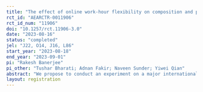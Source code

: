 ```yaml
---
title: "The effect of online work-hour flexibility on composition and productivity of workers"
rct_id: "AEARCTR-0011906"
rct_id_num: "11906"
doi: "10.1257/rct.11906-3.0"
date: "2023-08-16"
status: "completed"
jel: "J22, O14, J16, L86"
start_year: "2023-08-18"
end_year: "2023-09-01"
pi: "Rakesh Banerjee"
pi_other: "Tushar Bharati; Adnan Fakir; Naveen Sunder; Yiwei Qian"
abstract: "We propose to conduct an experiment on a major international online freelancing labor market platform to study the impact of greater flexibility in choosing work hours on productivity and worker benefit. This document describes the analysis plan for the natural field experiment. This plan outlines the design of the study, the outcomes of interest, and the econometric approach."
layout: registration
---
```


